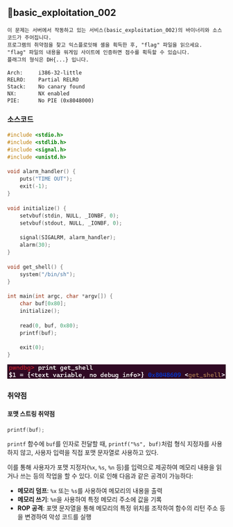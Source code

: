 ## 📍basic_exploitation_002

```
이 문제는 서버에서 작동하고 있는 서비스(basic_exploitation_002)의 바이너리와 소스 코드가 주어집니다.  
프로그램의 취약점을 찾고 익스플로잇해 셸을 획득한 후, "flag" 파일을 읽으세요.  
"flag" 파일의 내용을 워게임 사이트에 인증하면 점수를 획득할 수 있습니다.  
플래그의 형식은 DH{...} 입니다.
```

```
Arch:     i386-32-little
RELRO:    Partial RELRO
Stack:    No canary found
NX:       NX enabled
PIE:      No PIE (0x8048000)
```


### 소스코드

```c
#include <stdio.h>
#include <stdlib.h>
#include <signal.h>
#include <unistd.h>

void alarm_handler() {
    puts("TIME OUT");
    exit(-1);
}

void initialize() {
    setvbuf(stdin, NULL, _IONBF, 0);
    setvbuf(stdout, NULL, _IONBF, 0);

    signal(SIGALRM, alarm_handler);
    alarm(30);
}

void get_shell() {
    system("/bin/sh");
}

int main(int argc, char *argv[]) {
    char buf[0x80];
    initialize();
	
    read(0, buf, 0x80);
    printf(buf);
	
    exit(0);
}
```

![](../../Attachments/FCCB89F5-EA11-41A6-AF43-8A8ED5EAF528.png)


### 취약점

#### 포맷 스트링 취약점

```c
printf(buf);
```

`printf` 함수에 `buf`를 인자로 전달할 때, `printf("%s", buf)`처럼 형식 지정자를 사용하지 않고, 사용자 입력을 직접 포맷 문자열로 사용하고 있다.

이를 통해 사용자가 포맷 지정자(`%x`, `%s`, `%n` 등)를 입력으로 제공하여 메모리 내용을 읽거나 쓰는 등의 작업을 할 수 있다. 이로 인해 다음과 같은 공격이 가능하다:
- **메모리 덤프**: `%x` 또는 `%s`를 사용하여 메모리의 내용을 출력
- **메모리 쓰기**: `%n`을 사용하여 특정 메모리 주소에 값을 기록
- **ROP 공격**: 포맷 문자열을 통해 메모리의 특정 위치를 조작하여 함수의 리턴 주소 등을 변경하여 악성 코드를 실행

